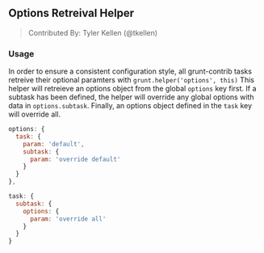 ## Options Retreival Helper
> Contributed By: Tyler Kellen (@tkellen)

### Usage

In order to ensure a consistent configuration style, all grunt-contrib tasks retreive their optional paramters with `grunt.helper('options', this)`
This helper will retreieve an options object from the global `options` key first.  If a subtask has been defined, the helper will override any global options with data in `options.subtask`.  Finally, an options object defined in the `task` key will override all.

``` javascript
options: {
  task: {
    param: 'default',
    subtask: {
      param: 'override default'
    }
  }
},

task: {
  subtask: {
    options: {
      param: 'override all'
    }
  }
}
```
